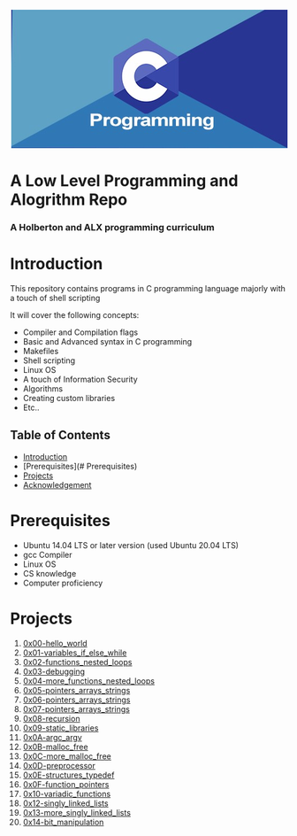<p align="center">
<img src="./c_is_fun.jpeg"/>
</p>

# A Low Level Programming and Alogrithm Repo
### A Holberton and ALX programming curriculum

# Introduction
This repository contains programs in C programming language majorly with a touch of shell scripting

It will cover the following concepts:
- Compiler and Compilation flags
- Basic and Advanced syntax in C programming
- Makefiles
- Shell scripting
- Linux OS
- A touch of Information Security
- Algorithms
- Creating custom libraries
- Etc..

## Table of Contents
* [Introduction](#Introduction)
* [Prerequisites](# Prerequisites)
* [Projects](#Projects)
* [Acknowledgement](#Acknowledgement)

# Prerequisites
* Ubuntu 14.04 LTS or later version (used Ubuntu 20.04 LTS)
* gcc Compiler
* Linux OS
* CS knowledge
* Computer proficiency

# Projects
1. [0x00-hello_world](./0x00-hello_world)
2. [0x01-variables_if_else_while](./0x01-variables_if_else_while)
3. [0x02-functions_nested_loops](./0x02-functions_nested_loops)
4. [0x03-debugging](./0x03-more_functions_nested_loops)
5. [0x04-more_functions_nested_loops](./0x04-pointers_arrays_strings)
6. [0x05-pointers_arrays_strings](./0x05-pointers_arrays_strings)
7. [0x06-pointers_arrays_strings](./0x06-pointers_arrays_strings)
8. [0x07-pointers_arrays_strings](./0x07-recursion)
9. [0x08-recursion](./0x08-static_libraries)
10. [0x09-static_libraries](./0x09-argc_argv)
11. [0x0A-argc_argv](./0x0A-malloc_free)
12. [0x0B-malloc_free](./0x0B-more_malloc_free)
13. [0x0C-more_malloc_free](./0x0C-preprocessor)
14. [0x0D-preprocessor](./0x0D-structures_typedef)
15. [0x0E-structures_typedef](./0x0E-function_pointers)
16. [0x0F-function_pointers](./0x0F-variadic_functions)
17. [0x10-variadic_functions](https://github.com/alexaorrico/printf)
19. [0x12-singly_linked_lists](./0x12-more_singly_linked_lists)
20. [0x13-more_singly_linked_lists](./0x13-bit_manipulation)
21. [0x14-bit_manipulation](./0x14-file_io)
